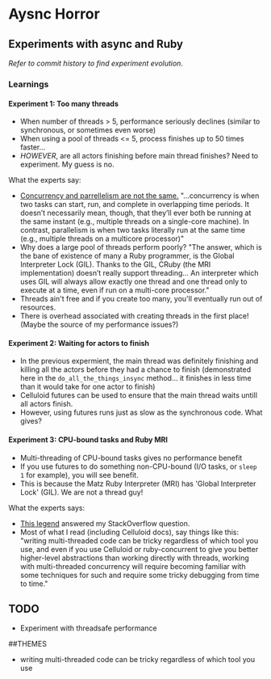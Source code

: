 # Aysnc Horror
## Experiments with async and Ruby

*Refer to commit history to find experiment evolution.*

### Learnings
#### Experiment 1: Too many threads
+ When number of threads > 5, performance seriously declines (similar to synchronous, or sometimes even worse)
+ When using a pool of threads <= 5, process finishes up to 50 times faster...
+ *HOWEVER*, are all actors finishing before main thread finishes? Need to experiment. My guess is no.

What the experts say:

+ [Concurrency and parrellelism are not the same.](http://www.toptal.com/ruby/ruby-concurrency-and-parallelism-a-practical-primer) "...concurrency is when two tasks can start, run, and complete in overlapping time periods. It doesn’t necessarily mean, though, that they’ll ever both be running at the same instant (e.g., multiple threads on a single-core machine). In contrast, parallelism is when two tasks literally run at the same time (e.g., multiple threads on a multicore processor)"
+ Why does a large pool of threads perform poorly? "The answer, which is the bane of existence of many a Ruby programmer, is the Global Interpreter Lock (GIL). Thanks to the GIL, CRuby (the MRI implementation) doesn’t really support threading... An interpreter which uses GIL will always allow exactly one thread and one thread only to execute at a time, even if run on a multi-core processor."
+ Threads ain't free and if you create too many, you'll eventually run out of resources.
+ There is overhead associated with creating threads in the first place! (Maybe the source of my performance issues?)

#### Experiment 2: Waiting for actors to finish
+ In the previous expermient, the main thread was definitely finishing and killing all the actors before they had a chance to finish (demonstrated here in the `do_all_the_things_insync` method... it finishes in less time than it would take for one actor to finish)
+ Celluloid futures can be used to ensure that the main thread waits untill all actors finish.
+ However, using futures runs just as slow as the synchronous code. What gives?

#### Experiment 3: CPU-bound tasks and Ruby MRI
+ Multi-threading of CPU-bound tasks gives no performance benefit
+ If you use futures to do something non-CPU-bound (I/O tasks, or `sleep 1` for example), you will see benefit.
+ This is because the Matz Ruby Interpreter (MRI) has 'Global Interpreter Lock' (GIL). We are not a thread guy!

What the experts says:

+ [This legend](http://stackoverflow.com/questions/33101565/celluloid-futures-not-faster-than-synchronous-computation/33102081#33102081) answered my StackOverflow question.
+ Most of what I read (including Celluloid docs), say things like this: "writing multi-threaded code can be tricky regardless of which tool you use, and even if you use Celluloid or ruby-concurrent to give you better higher-level abstractions than working directly with threads, working with multi-threaded concurrency will require becoming familiar with some techniques for such and require some tricky debugging from time to time."

## TODO
+ Experiment with threadsafe performance

##THEMES
+ writing multi-threaded code can be tricky regardless of which tool you use


